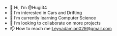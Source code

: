 - 👋 Hi, I’m @Hugi34
- 👀 I’m interested in Cars and Drifting
- 🌱 I’m currently learning Computer Science
- 💞️ I’m looking to collaborate on more projects
- 📫 How to reach me Leyvadamian029@gmail.com

<!---
Hugi34/Hugi34 is a ✨ special ✨ repository because its `README.md` (this file) appears on your GitHub profile.
You can click the Preview link to take a look at your changes.
--->

